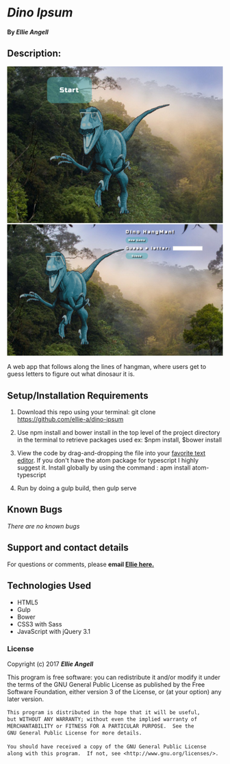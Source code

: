 # _Dino Ipsum_



#### By _**Ellie Angell**_

<!-- ![screenshot](Screen Shot.png) -->


## Description:
![screenshot](shot1.png)
![screenshot](shot2.png)

A web app that follows along the lines of hangman, where users get to guess letters to figure out what dinosaur it is.

## Setup/Installation Requirements

1. Download this repo using your terminal: git clone https://github.com/ellie-a/dino-ipsum

2. Use npm install and bower install in the top level of the project directory in the terminal  to retrieve packages used ex:
    $npm install, $bower install

3. View the code by drag-and-dropping the file into your [favorite text editor](https://atom.io).
    If you don't have the atom package for typescript I highly suggest it. Install globally by using the command : apm install atom-typescript

4. Run by doing a gulp build, then gulp serve



## Known Bugs

_There are no known bugs_

## Support and contact details

For questions or comments, please __email  [Ellie here.](elliea915@gmail.com)__

## Technologies Used

* HTML5
* Gulp
* Bower
* CSS3 with Sass
* JavaScript with jQuery 3.1

### License

Copyright (c) 2017 **_Ellie Angell_**

This program is free software: you can redistribute it and/or modify
    it under the terms of the GNU General Public License as published by
    the Free Software Foundation, either version 3 of the License, or
    (at your option) any later version.

    This program is distributed in the hope that it will be useful,
    but WITHOUT ANY WARRANTY; without even the implied warranty of
    MERCHANTABILITY or FITNESS FOR A PARTICULAR PURPOSE.  See the
    GNU General Public License for more details.

    You should have received a copy of the GNU General Public License
    along with this program.  If not, see <http://www.gnu.org/licenses/>.
